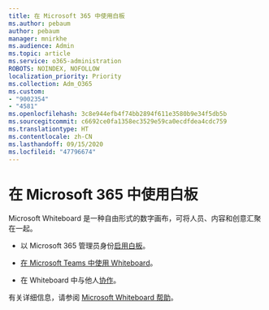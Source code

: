 ```yaml
---
title: 在 Microsoft 365 中使用白板
ms.author: pebaum
author: pebaum
manager: mnirkhe
ms.audience: Admin
ms.topic: article
ms.service: o365-administration
ROBOTS: NOINDEX, NOFOLLOW
localization_priority: Priority
ms.collection: Adm_O365
ms.custom:
- "9002354"
- "4581"
ms.openlocfilehash: 3c8e944efb4f74bb2894f611e3580b9e34f5db5b
ms.sourcegitcommit: c6692ce0fa1358ec3529e59ca0ecdfdea4cdc759
ms.translationtype: HT
ms.contentlocale: zh-CN
ms.lasthandoff: 09/15/2020
ms.locfileid: "47796674"
---
```

# <a name="use-whiteboard-with-microsoft-365"></a>在 Microsoft 365 中使用白板

Microsoft Whiteboard 是一种自由形式的数字画布，可将人员、内容和创意汇聚在一起。 

- 以 Microsoft 365 管理员身份[启用白板](https://support.office.com/article/d236aef8-fcdf-4b5e-b5d7-7f157461e920#bkmk_07)。 

- [在 Microsoft Teams 中使用 Whiteboard](https://support.microsoft.com/office/7a6e7218-e9dc-4ccc-89aa-b1a0bb9c31ee)。 

- 在 Whiteboard 中与他人[协作](https://support.office.com/article/d236aef8-fcdf-4b5e-b5d7-7f157461e920#bkmk_27)。 

有关详细信息，请参阅 [Microsoft Whiteboard 帮助](https://support.office.com/article/d236aef8-fcdf-4b5e-b5d7-7f157461e920)。 
